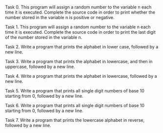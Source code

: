 Task 0. This program will assign a random number to the variable n each time it is executed. Complete the source code in order to print whether the number stored in the variable n is positive or negative.

Task 1. This program will assign a random number to the variable n each time it is executed. Complete the source code in order to print the last digit of the number stored in the variable n.

Task 2. Write a program that prints the alphabet in lower case, followed by a new line.

Task 3. Write a program that prints the alphabet in lowercase, and then in uppercase, followed by a new line.

Task 4. Write a program that prints the alphabet in lowercase, followed by a new line.

Task 5. Write a program that prints all single digit numbers of base 10 starting from 0, followed by a new line.

Task 6. Write a program that prints all single digit numbers of base 10 starting from 0, followed by a new line.

Task 7. Write a program that prints the lowercase alphabet in reverse, followed by a new line.

